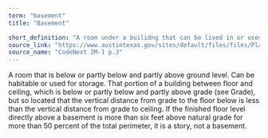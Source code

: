 ```yaml
---
term: "basement"
title: "Basement"

short_definition: "A room under a builidng that can be lived in or used for storage. Basements can be built slightly below or above ground level. "
source_link: "https://www.austintexas.gov/sites/default/files/files/Planning/CodeNEXT/ALDC_PRD_23_LandDevelopmentCode_Combined_2017_0130_web.pdf"
source_name: "CodeNext 2M-1 p.3"
---
```

A room that is below or partly below and partly above ground level. Can be habitable or used for storage.
That portion of a building between floor and ceiling, which is below or partly below and partly above grade (see Grade), but so located that the vertical distance from grade to the floor below is less than the vertical distance from grade to ceiling. If the finished floor level directly above a basement is more than six feet above natural grade for more than 50 percent of the total perimeter, it is a story, not a basement.
